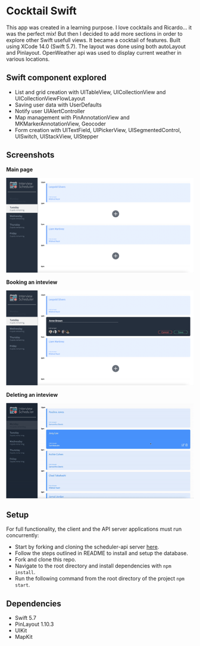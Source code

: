# Cocktail Swift

This app was created in a learning purpose. I love cocktails and Ricardo... it was the perfect mix! But then I decided to add more sections in order to explore other Swift usefull views. It became a cocktail of features. Built using XCode 14.0 (Swift 5.7). The layout was done using both autoLayout and Pinlayout. OpenWeather api was used to display current weather in various locations.

## Swift component explored

* List and grid creation with UITableView, UICollectionView and UICollectionViewFlowLayout
* Saving user data with UserDefaults
* Notify user UIAlertController
* Map management with PinAnnotationView and MKMarkerAnnotationView, Geocoder
* Form creation with UITextField, UIPickerView, UISegmentedControl, UISwitch, UIStackView, UIStepper


## Screenshots

**Main page**

!["Screenshot of the main page"](https://github.com/amchampoux/scheduler/blob/master/docs/home.png)

**Booking an inteview**

!["Screenshot of booking state"](https://github.com/amchampoux/scheduler/blob/master/docs/book_interview.png)

**Deleting an inteview**

!["Screenshot of booking state"](https://github.com/amchampoux/scheduler/blob/master/docs/delete_interview.gif)

## Setup

For full functionality, the client and the API server applications must run concurrently: 

* Start by forking and cloning the scheduler-api server [here](https://github.com/lighthouse-labs/scheduler-api).
* Follow the steps outlined in README to install and setup the database.
* Fork and clone this repo.
* Navigate to the root directory and install dependencies with `npm install`.
* Run the following command from the root directory of the project `npm start`.

## Dependencies

* Swift 5.7
* PinLayout 1.10.3
* UIKit
* MapKit

